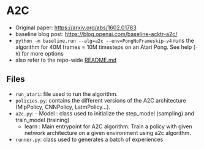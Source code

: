 # A2C

- Original paper: https://arxiv.org/abs/1602.01783
- baseline blog post: https://blog.openai.com/baseline-acktr-a2c/
- `python -m baseline.run --alg=a2c --env=PongNoFrameskip-v4` runs the algorithm for 40M frames = 10M timesteps on an Atari Pong. See help (`-h`) for more options
- also refer to the repo-wide [README.md](../../README.md#training-models)

## Files
- `run_atari`: file used to run the algorithm.
- `policies.py`: contains the different versions of the A2C architecture (MlpPolicy, CNNPolicy, LstmPolicy...).
- `a2c.py`: - Model : class used to initialize the step_model (sampling) and train_model (training)
	- learn : Main entrypoint for A2C algorithm. Train a policy with given network architecture on a given environment using a2c algorithm.
- `runner.py`: class used to generates a batch of experiences
